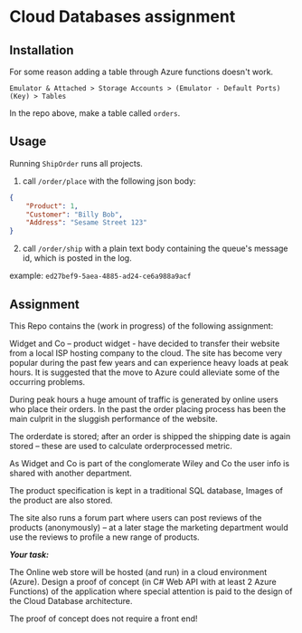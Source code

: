 # Cloud Databases assignment

## Installation

For some reason adding a table through Azure functions doesn't work.

`Emulator & Attached > Storage Accounts > (Emulator - Default Ports) (Key) > Tables`

In the repo above, make a table called `orders`.

## Usage

Running `ShipOrder` runs all projects.

1. call `/order/place` with the following json body:
```json
{
	"Product": 1,
	"Customer": "Billy Bob",
	"Address": "Sesame Street 123"
}
```
2. call `/order/ship` with a plain text body containing the queue's message id, which is posted in the log.

example: `ed27bef9-5aea-4885-ad24-ce6a988a9acf`

## Assignment

This Repo contains the (work in progress) of the following assignment:

Widget and Co – product widget - have decided to transfer their website from a local ISP hosting company to the cloud. The site has become very popular during the past few years and can experience heavy loads at peak hours. It is suggested that the move to Azure could alleviate some of the occurring problems.

During peak hours a huge amount of traffic is generated by online users who place their orders. In the past the order placing process has been the main culprit in the sluggish performance of the website. 

The orderdate is stored; after an order is shipped the shipping date is again stored – these are used to calculate orderprocessed metric. 

As Widget and Co is part of the conglomerate Wiley and Co the user info is shared with another department.

The product specification is kept in a traditional SQL database, Images of the product are also stored. 

The site also runs a forum part where users can post reviews of the products (anonymously) – at a later stage the marketing department would use the reviews to profile a new range of products. 

_**Your task:**_

The Online web store will be hosted (and run) in a cloud environment (Azure). Design a proof of concept (in C# Web API with at least 2 Azure Functions) of the application where special attention is paid to the design of the Cloud Database architecture. 

The proof of concept does not require a front end!
